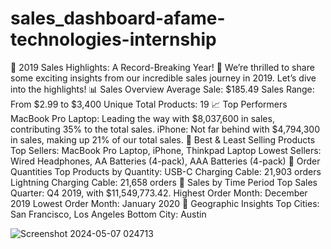 # sales_dashboard-afame-technologies-internship

🌟 2019 Sales Highlights: A Record-Breaking Year! 🌟
We’re thrilled to share some exciting insights from our incredible sales journey in 2019. Let’s dive into the highlights!
📊 Sales Overview
Average Sale: $185.49
Sales Range: From $2.99 to $3,400
Unique Total Products: 19
📈 Top Performers
MacBook Pro Laptop: Leading the way with $8,037,600 in sales, contributing 35% to the total sales.
iPhone: Not far behind with $4,794,300 in sales, making up 21% of our total sales.
🛒 Best & Least Selling Products
Top Sellers: MacBook Pro Laptop, iPhone, Thinkpad Laptop
Lowest Sellers: Wired Headphones, AA Batteries (4-pack), AAA Batteries (4-pack)
🔢 Order Quantities
Top Products by Quantity:
USB-C Charging Cable: 21,903 orders
Lightning Charging Cable: 21,658 orders
📅 Sales by Time Period
Top Sales Quarter: Q4 2019, with $11,549,773.42.
Highest Order Month: December 2019
Lowest Order Month: January 2020
📍 Geographic Insights
Top Cities: San Francisco, Los Angeles
Bottom City: Austin

![Screenshot 2024-05-07 024713](https://github.com/Goutammeena03/sales_dashboard-afame-technologies-internship/assets/125290702/40883408-0151-430c-82d9-f14de17ef41b)
